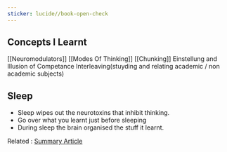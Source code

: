 ```yaml
---
sticker: lucide//book-open-check
---
```

## Concepts I Learnt
[[Neuromodulators]]
[[Modes Of Thinking]]
[[Chunking]]
Einstellung and Illusion of Competance
Interleaving(stuyding and relating academic / non academic subjects)
## Sleep 
- Sleep wipes out the neurotoxins that inhibit thinking.
- Go over what you learnt just before sleeping
- During sleep the brain organised the stuff it learnt.


Related : [Summary Article](https://www.sonnybrown.net/learning-how-to-learn-summary-notes/)